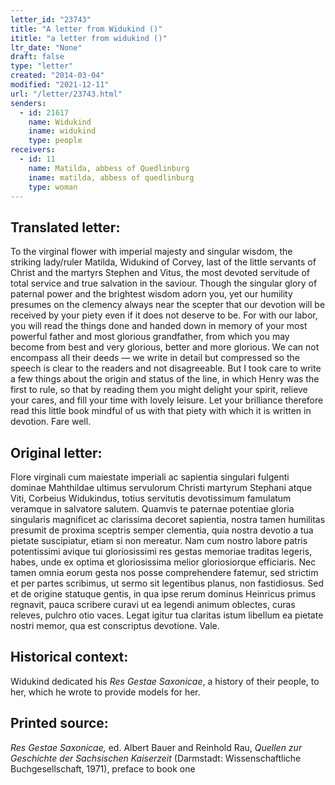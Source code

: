 ```yaml
---
letter_id: "23743"
title: "A letter from Widukind ()"
ititle: "a letter from widukind ()"
ltr_date: "None"
draft: false
type: "letter"
created: "2014-03-04"
modified: "2021-12-11"
url: "/letter/23743.html"
senders:
  - id: 21617
    name: Widukind
    iname: widukind
    type: people
receivers:
  - id: 11
    name: Matilda, abbess of Quedlinburg
    iname: matilda, abbess of quedlinburg
    type: woman
---
```

<h2> Translated letter:</h2>To the virginal flower with imperial majesty and singular wisdom, the striking lady/ruler Matilda, Widukind of Corvey, last of the little servants of Christ and the martyrs Stephen and Vitus, the most devoted servitude of total service and true salvation in the saviour.
Though the singular glory of paternal power and the brightest wisdom adorn you, yet our humility presumes on the clemency always near the scepter that our devotion will be received by your piety even if it does not deserve to be.  For with our labor, you will read the things done and handed down in memory of your most powerful father and most glorious grandfather, from which you may become from best and very glorious, better and more glorious.  We can not encompass all their deeds — we write in detail but compressed so the speech is clear to the readers and not disagreeable.  But I took care to write a few things about the origin and status of the line, in which Henry was the first to rule, so that by reading them you might delight your spirit, relieve your cares, and fill your time with lovely leisure.  Let your brilliance therefore read this little book mindful of us with that piety with which it is written in devotion.
Fare well.
<h2 class="mt-4"> Original letter:</h2>Flore virginali cum maiestate imperiali ac sapientia singulari fulgenti dominae Mahthildae ultimus servulorum Christi martyrum Stephani atque Viti, Corbeius Widukindus, totius servitutis devotissimum famulatum veramque in salvatore salutem. Quamvis te paternae potentiae gloria singularis magnificet ac clarissima decoret sapientia, nostra tamen humilitas presumit de proxima sceptris semper clementia, quia nostra devotio a tua pietate suscipiatur, etiam si non mereatur. Nam cum nostro labore patris potentissimi avique tui gloriosissimi res gestas memoriae traditas legeris, habes, unde ex optima et gloriosissima melior gloriosiorque efficiaris. Nec tamen omnia eorum gesta nos posse comprehendere fatemur, sed strictim et per partes scribimus, ut sermo sit legentibus planus, non fastidiosus. Sed et de origine statuque gentis, in qua ipse rerum dominus Heinricus primus regnavit, pauca scribere curavi ut ea legendi animum oblectes, curas releves, pulchro otio vaces. Legat igitur tua claritas istum libellum ea pietate nostri memor, qua est conscriptus devotione.
Vale.
<h2 class="mt-4"> Historical context:</h2><p>Widukind dedicated his<em> Res Gestae Saxonicae</em>, a history of their people, to her, which he wrote to provide models for her.</p><h2 class="mt-4"> Printed source:</h2><p><em>Res Gestae Saxonicae,</em> ed. Albert Bauer and Reinhold Rau, <em>Quellen zur Geschichte der Sachsischen Kaiserzeit</em> (Darmstadt: Wissenschaftliche Buchgesellschaft, 1971), preface to book one</p>